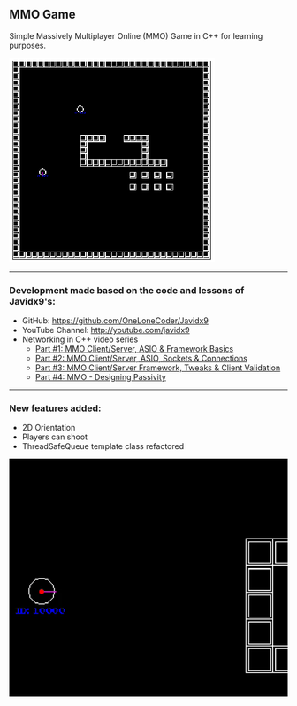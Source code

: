 ## MMO Game
Simple Massively Multiplayer Online (MMO) Game in C++ for learning purposes.

![game](images/print_screen.png)

___
### Development made based on the code and lessons of Javidx9's:

 - GitHub: https://github.com/OneLoneCoder/Javidx9
 - YouTube Channel: http://youtube.com/javidx9
 - Networking in C++ video series
    - [Part #1: MMO Client/Server, ASIO & Framework Basics](https://www.youtube.com/watch?v=2hNdkYInj4g)
    - [Part #2: MMO Client/Server, ASIO, Sockets & Connections](https://www.youtube.com/watch?v=UbjxGvrDrbw)
    - [Part #3: MMO Client/Server Framework, Tweaks & Client Validation](https://www.youtube.com/watch?v=hHowZ3bWsio)
    - [Part #4: MMO - Designing Passivity](https://www.youtube.com/watch?v=f_1lt9pfaEo)

___
### New features added:
  - 2D Orientation
  - Players can shoot
  - ThreadSafeQueue template class refactored

![shoot_feature](images/shoot_feature.gif)

